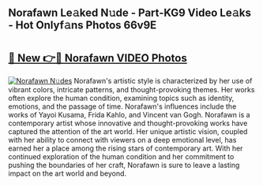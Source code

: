 ## Norafawn Le𝚊ked N𝚞de - Part-KG9 Video Le𝚊ks - Hot Onlyf𝚊ns Photos 66v9E

# <h2><a href="http://ac38196.deff.icu/?id=Norafawn">🔗 New 👉🔴 Norafawn VIDEO Photos</a></h2>

[![Norafawn N𝚞des](https://i.imgur.com/rIISA9y.gif)](http://ac38196.deff.icu/?id=Norafawn)
Norafawn's artistic style is characterized by her use of vibrant colors, intricate patterns, and thought-provoking themes. Her works often explore the human condition, examining topics such as identity, emotions, and the passage of time. Norafawn's influences include the works of Yayoi Kusama, Frida Kahlo, and Vincent van Gogh. Norafawn is a contemporary artist whose innovative and thought-provoking works have captured the attention of the art world. Her unique artistic vision, coupled with her ability to connect with viewers on a deep emotional level, has earned her a place among the rising stars of contemporary art. With her continued exploration of the human condition and her commitment to pushing the boundaries of her craft, Norafawn is sure to leave a lasting impact on the art world and beyond.
